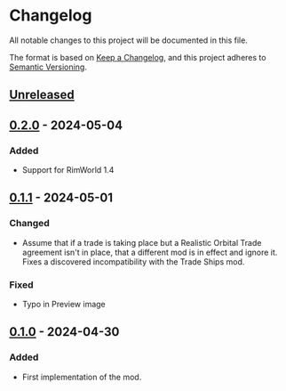 # Changelog

All notable changes to this project will be documented in this file.

The format is based on [Keep a Changelog](https://keepachangelog.com/en/1.0.0/),
and this project adheres to [Semantic Versioning](https://semver.org/spec/v2.0.0.html).

## [Unreleased]

## [0.2.0] - 2024-05-04

### Added

-   Support for RimWorld 1.4

## [0.1.1] - 2024-05-01

### Changed

-   Assume that if a trade is taking place but a Realistic Orbital Trade agreement isn't in place, that a different mod is in effect and ignore it. Fixes a discovered incompatibility with the Trade Ships mod.

### Fixed

-   Typo in Preview image

## [0.1.0] - 2024-04-30

### Added

-   First implementation of the mod.

[Unreleased]: https://github.com/ilyvion/realistic-orbital-trade/compare/v0.2.0...HEAD
[0.2.0]: https://github.com/ilyvion/realistic-orbital-trade/compare/v0.1.1...v0.2.0
[0.1.1]: https://github.com/ilyvion/realistic-orbital-trade/compare/v0.1.0...v0.1.1
[0.1.0]: https://github.com/ilyvion/realistic-orbital-trade/releases/tag/v0.1.0
